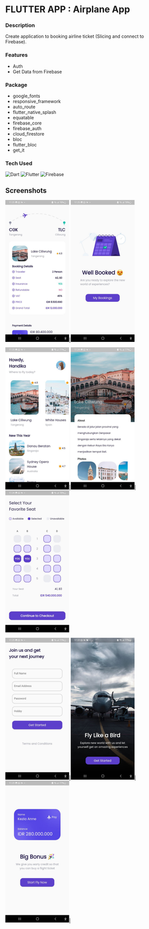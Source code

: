 # FLUTTER APP : Airplane App

### Description
Create application to booking airline ticket (Slicing and connect to Firebase).

### Features
- Auth
- Get Data from Firebase


### Package
- google_fonts
- responsive_framework
- auto_route
- flutter_native_splash
- equatable
- firebase_core
- firebase_auth
- cloud_firestore
- bloc
- flutter_bloc
- get_it


### Tech Used
![Dart](https://img.shields.io/badge/dart-%230175C2.svg?style=for-the-badge&logo=dart&logoColor=white) ![Flutter](https://img.shields.io/badge/Flutter-%2302569B.svg?style=for-the-badge&logo=Flutter&logoColor=white)
 ![Firebase](https://img.shields.io/badge/firebase-%23039BE5.svg?style=for-the-badge&logo=firebase)

## Screenshots

 <img src="screenshot/7.jpg" width="200" />|<img src="screenshot/8.jpg" width="200" />

<img src="screenshot/4.jpg" width="200" />|<img src="screenshot/5.jpg" width="200" />|<img src="screenshot/6.jpg" width="200" />

<img src="screenshot/3.jpg" width="200"/>|<img src="screenshot/1.jpg" width="200" />|<img src="screenshot/2.jpg" width="200" />|